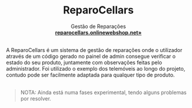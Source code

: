 <p align="center">
  <a href="#">
    
  </a>
  <h1 align="center"><b>ReparoCellars</b></h1>
  <p align="center">
  Gestão de Reparações
    <br />
    <a href="https://reparocellars.onlinewebshop.net/"><strong>reparocellars.onlinewebshop.net»</strong></a>
    <br />
    <br />
  </p>
</p>
A ReparoCellars é um sistema de gestão de reparações onde o utilizador através de um código gerado no painel de admin consegue verificar o estado do seu produto, juntamente com observações feitas pelo administrador. Foi utilizado o exemplo dos telemóveis ao longo do projeto, contudo pode ser facilmente adaptada para qualquer tipo de produto.
<br/>
<br/>

> NOTA: Ainda está numa fases experimental, tendo alguns problemas por resolver.
